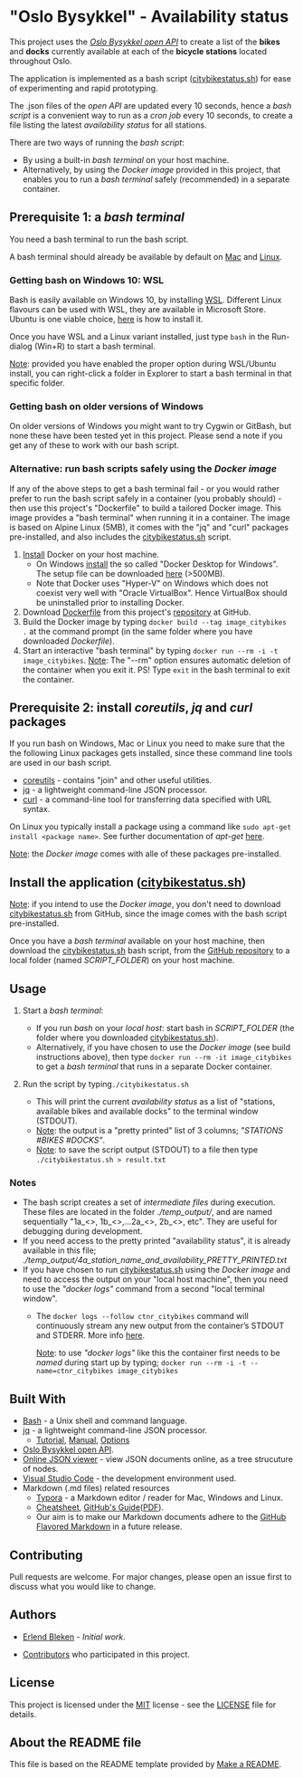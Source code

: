 # "Oslo Bysykkel" - Availability status

This project uses the *[Oslo Bysykkel open API](https://oslobysykkel.no/apne-data/sanntid)* to create a list of the **bikes** and **docks** currently available at each of the **bicycle stations** located throughout Oslo.

The application is implemented as a bash script ([citybikestatus.sh](./citybikestatus.sh)) for ease of experimenting and rapid prototyping.

The .json files of the *open API* are updated every 10 seconds, hence a *bash script* is a convenient way to run as a *cron job* every 10 seconds, to create a file listing the latest *availability status* for all stations.

There are two ways of running the *bash script*:
* By using a built-in *bash terminal* on your host machine.
* Alternatively, by using the *Docker image* provided in this project, that enables you to run a *bash terminal* safely (recommended) in a separate container.

## Prerequisite 1: a *bash terminal*

You need a bash terminal to run the bash script.

A bash terminal should already be available by default on <u>Mac</u> and <u>Linux</u>.

### Getting bash on Windows 10: WSL

Bash is easily available on Windows 10, by installing [WSL](https://docs.microsoft.com/en-us/windows/wsl/install-win10). Different Linux flavours can be used with WSL, they are available in Microsoft Store. Ubuntu is one viable choice, [here](https://linuxhint.com/install_ubuntu_windows_10_wsl/) is how to install it.

Once you have WSL and a Linux variant installed, just type `bash` in the Run-dialog (Win+R) to start a bash terminal. 

<u>Note</u>: provided you have enabled the proper option during WSL/Ubuntu install, you can right-click a folder in Explorer to start a bash terminal in that specific folder.

### Getting bash on older versions of Windows

On older versions of Windows you might want to try Cygwin or GitBash, but none these have been tested yet in this project. Please send a note if you get any of these to work with our bash script. 

### Alternative: run bash scripts safely using the *Docker image*

If any of the above steps to get a bash terminal fail - or you would rather prefer to run the bash script safely in a container (you probably should) - then use this project's "Dockerfile" to build a tailored Docker image. This image provides a "bash terminal" when running it in a container. The image is based on Alpine Linux (5MB), it comes with the "jq" and "curl" packages pre-installed, and also includes the [citybikestatus.sh](./citybikestatus.sh) script. 

1. [Install](https://docs.docker.com/install) Docker on your host machine.
   * On Windows [install](https://docs.docker.com/docker-for-windows/install) the so called "Docker Desktop for Windows". 
     The setup file can be downloaded [here](https://download.docker.com/win/stable/Docker%20for%20Windows%20Installer.exe) (>500MB).
   * Note that Docker uses "Hyper-V" on Windows which does not coexist very well with "Oracle VirtualBox". Hence VirtualBox should be uninstalled prior to installing Docker.  
2. Download [Dockerfile](./Dockerfile) from this project's [repository](https://github.com/knowbits/oslocitybikes) at GitHub.
3. Build the Docker image by typing `docker build --tag image_citybikes .` at the command prompt (in the same folder where you have downloaded *Dockerfile*).
4. Start an interactive "bash terminal" by typing `docker run --rm -i -t image_citybikes`.
   <u>Note</u>: The "--rm" option ensures automatic deletion of the container when you exit it. 
              PS! Type `exit` in the bash terminal to exit the container.

## Prerequisite 2: install *coreutils*, *jq* and *curl* packages

If you run bash on Windows, Mac or Linux you need to make sure that the the following Linux packages gets installed, since these command line tools are used in our bash script.

* [coreutils](https://www.gnu.org/software/coreutils/manual/coreutils.html) - contains "join" and other useful utilities. 
* [jq](https://stedolan.github.io/jq/manual) - a lightweight command-line JSON processor. 
* [curl](https://github.com/curl/curl) - a command-line tool for transferring data specified with URL syntax.

On Linux you typically install a package using a command like `sudo apt-get install <package name>`. See further documentation of *apt-get* [here](https://www.computerhope.com/unix/apt-get.htm).

<u>Note</u>: the *Docker image* comes with alle of these packages pre-installed. 

## Install the application ([citybikestatus.sh](./citybikestatus.sh))

<u>Note</u>: if you intend to use the *Docker image*, you don't need to download [citybikestatus.sh](./citybikestatus.sh) from GitHub, since the image comes with the bash script pre-installed.

Once you have a *bash terminal* available on your host machine, then download the [citybikestatus.sh](./citybikestatus.sh) bash script, from the [GitHub repository](https://github.com/knowbits/oslocitybikes) to a local folder (named *SCRIPT_FOLDER*) on your host machine. 

## Usage

1. Start a *bash terminal*:
   * If you run *bash* on your *local host*: start bash in *SCRIPT_FOLDER* 
     (the folder where you downloaded [citybikestatus.sh](./citybikestatus.sh)).
   * Alternatively, if you have chosen to use the *Docker image* (see build instructions above), then type `docker run --rm -it image_citybikes` to get a *bash terminal* that runs in a separate Docker container. 

2. Run the script by typing`./citybikestatus.sh`
   * This will print the current *availability status* as a list of "stations, available bikes and available docks" to the terminal window (STDOUT).
   * <u>Note</u>: the output is a "pretty printed" list of 3 columns; *"STATIONS   #BIKES    #DOCKS"*.
   * <u>Note</u>: to save the script output (STDOUT) to a file then type ```./citybikestatus.sh > result.txt```

### Notes
* The bash script creates a set of *intermediate files* during execution. 
  These files are located in the folder *./temp_output/*, and are named sequentially "1a_<>, 1b_<>,...2a_<>, 2b_<>, etc". They are useful for debugging during development.
* If you need access to the pretty printed "availability status", it is already available in this file; *./temp_output/4a_station_name_and_availability_PRETTY_PRINTED.txt*
* If you have chosen to run [citybikestatus.sh](./citybikestatus.sh) using the *Docker image* and need to access the output on your "local host machine", then you need to use the *"docker logs"* command from a second "local terminal window".
  * The `docker logs --follow ctnr_citybikes` command will continuously stream any new output from the container’s STDOUT and STDERR. More info [here](https://docs.docker.com/engine/reference/commandline/logs/).
  
    <u>Note</u>: to use *"docker logs"* like this the container first needs to be *named* during start up by typing; `docker run --rm -i -t --name=ctnr_citybikes image_citybikes`

## Built With

* [Bash](https://en.wikipedia.org/wiki/Bash_(Unix_shell)) - a Unix shell and command language.
* [jq](https://stedolan.github.io/jq) - a lightweight command-line JSON processor.
  * [Tutorial](https://stedolan.github.io/jq/tutorial), [Manual](https://stedolan.github.io/jq/manual), [Options](https://stedolan.github.io/jq/manual)
* [Oslo Bysykkel open API](https://oslobysykkel.no/apne-data/sanntid).
* [Online JSON viewer](http://jsonviewer.stack.hu) - view JSON documents online, as a tree strucuture of nodes.
* [Visual Studio Code](https://code.visualstudio.com/) - the development environment used.
* Markdown (.md files) related resources
  * [Typora](https://typora.io) - a Markdown editor / reader for Mac, Windows and Linux.
  * [Cheatsheet](https://github.com/adam-p/markdown-here/wiki/Markdown-Cheatsheet), [GitHub's Guide](https://guides.github.com/features/mastering-markdown/)([PDF](https://guides.github.com/pdfs/markdown-cheatsheet-online.pdf)).
  * Our aim is to make our Markdown documents adhere to the [GitHub Flavored Markdown](https://github.github.com/gfm/) in a future release.

## Contributing
Pull requests are welcome. 
For major changes, please open an issue first to discuss what you would like to change.

## Authors

* [Erlend Bleken](https://github.com/knowbits) - *Initial work*.

* [Contributors](https://github.com/knowbits/oslocitybikes/contributors) who participated in this project.

## License
This project is licensed under the [MIT](https://choosealicense.com/licenses/mit/) license - see the [LICENSE](./LICENSE) file for details.

## About the README file
This file is based on the README template provided by [Make a README](https://www.makeareadme.com).
